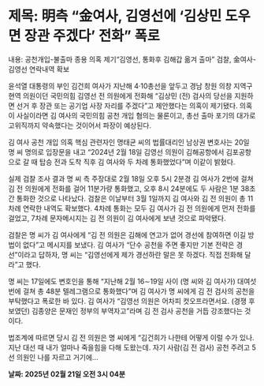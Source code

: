 # **제목: 明측 “金여사, 김영선에 ‘김상민 도우면 장관 주겠다’ 전화” 폭로**

  내용: 공천개입-불출마 종용 의혹 제기“김영선, 통화후 김해갑 옮겨 출마” 검찰, 金여사-김영선 연락내역 확보  

윤석열 대통령의 부인 김건희 여사가 지난해 4·10총선을 앞두고 경남 창원 의창 지역구 현역 의원이던 국민의힘 김영선 전 의원에게 전화해 “김상민 (전) 검사의 당선을 지원하면 선거 후 장관 또는 공기업 사장 자리를 주겠다”고 제안했다는 의혹이 제기됐다. 의혹이 사실이라면 김 여사의 국민의힘 공천 개입 혐의는 물론이고, 총선 출마 포기의 대가로 고위직까지 약속했다는 것이어서 파장이 예상된다.  

김 여사 공천 개입 의혹 핵심 관련자인 명태균 씨의 법률대리인 남상권 변호사는 20일 명 씨 명의로 입장문을 내고 “2024년 2월 18일 김영선 의원이 김해공항에서 김포공항으로 갈 때 탑승 전과 도착 직후 김 여사와 두 차례 통화했었다”며 이같이 밝혔다.  

실제 검찰 조사 결과 명 씨 측 주장대로 2월 18일 오후 5시 2분경 김 여사가 2번에 걸쳐 김 전 의원에게 전화를 걸어 11분가량 통화했고, 오후 8시 24분에도 두 사람은 1분 38초간 통화한 것으로 나타났다. 검찰은 이날부터 3월 1일까지 김 여사와 김 전 의원이 총 11차례 연락한 내역도 확보했다. 4차례 통화는 모두 김 여사가 김 전 의원에게 먼저 전화를 걸었고, 7차례 문자메시지는 김 전 의원이 김 여사에게 보낸 것으로 파악됐다.  

검찰은 명 씨가 김 여사에게 “김 전 의원은 김해에 연고가 없어 경선에 참여하면 이길 방법이 없다”고 메시지를 보냈다. 김 여사가 “단수 공천을 주면 좋지만 기본 전략은 경선”이라고 답하자, 명 씨는 “김영선에게 제가 경선하란 말은 못 하겠다. 직접 전화해 달라”고 했다.  

명 씨는 17일에도 변호인을 통해 “지난해 2월 16∼19일 사이 (명 씨와 김 여사가) 대여섯 번에 걸쳐 총 48분 텔레그램으로 통화했다”며 김 여사가 명 씨에게 김 전 검사의 공천을 부탁했다고 폭로한 바 있다. 김 여사가 “김영선 의원은 어차피 컷오프라면서요. (경쟁 후보였던) 김종양은 문재인 정부의 부역자고”라며 김 전 검사 공천을 거듭 강조했다는 것이다.  

법조계에 따르면 당시 김 전 의원은 명 씨에게 “김건희가 나한테 어떻게 이럴 수가 있나. 지난 대선 때 내가 얼마나 죽을힘을 다해 도왔는데. 자기 사람(김 전 검사) 공천 주려고 5선 의원인 나를 자르고 거기에...

  **날짜: 2025년 02월 21일 오전 3시 04분**